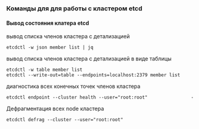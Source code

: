 ### Команды для для работы с кластером etcd

#### Вывод состояния клатера etcd

вывод списка членов кластера с детализацией

    etcdctl -w json member list | jq   

вывод списка членов кластера с детализацией в виде таблицы

    etcdctl -w table member list                                     
    etcdctl --write-out=table --endpoints=localhost:2379 member list  

диагностика всех конечных точек членов кластера 

    etcdctl endpoint --cluster health --user="root:root"                - 

Дефрагментация всех node кластера

    etcdctl defrag --cluster --user="root:root"     
